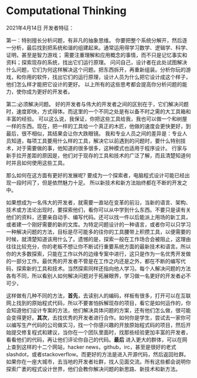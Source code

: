 # **Computational Thinking**
2021年4月14日
开发者特征：

第一：特别擅长分析问题，有非凡的抽象思维。
你要把整个系统分解开，然后逐一分析，最后找到把系统和谐的组建起来。通常运用得学习数学、逻辑学、科学、证明，甚至是智力游戏；
需要注重理解和应用概念的事情，而不只是记忆事实和资料；探索现存的系统，找出它们运行原理。
问问自己，设计者在此处试图解决什么问题，它们为何这样解决这个问题。把东西拆开，再重新组装。分析你玩的游戏，和你用的软件，找出它们的运行原理，设计人员为什么把它设计成这个样子，他们怎么样才能把它设计的更好。
以上所有的这些思考都会提高你分析问题的能力，使你成为更好的开发者。

第二:必须解决问题。
好的开发者与伟大的开发者之间的区别在于，它们解决问题时，速度即快，方式得体。而这里的一个不同之处是有以备不时之需的大工具箱和丰富的经验。
可以这么说，我保证，你把这些工具给我，我也可以做一个和树屋一样的东西。现在，把一样的工具给一个真正的木匠，他做的速度会更快更好，到最后，很不相似，其结果会让你大跌眼镜。
我和专业人员之间的差异是：专业人员知道，每项工具要用什么样的工具，解决它以前遇到的问题时，要什么特别技术，对于需要做的事，他知道的很多很多，这种模式也适用于程序设计。
行家与新手拉开差距的原因是，他们对于现存的工具和技术的广泛了解，而且清楚知道何时并且如何使用这些工具。

那么如何在这方面有更好的发展呢? 
要成为一个探索者，电脑程式设计可能已经出现一段时间了，但是依然魅力十足。 所以新技术和新方法始终都在不断的开发之中。

如果想成为一名伟大的开发者，就需要一直站在变革的前沿，当新的语言、架构、技术或方法论出现时，要探索他们，看你可以从中学到什么东西。不要只是读有关他们的资料，还要亲自动手、编写代码。还可以找一件以后能派上用场的新工具，或者建一个刚好需要的新的文库。为特定问题设计的一种语言，或者你可以只学习一种解决问题的方法，目标是尽可能多的往你的工具腰带上积攒工具，以便需要的时候，就清楚知道该用什么了。遗憾的是，探索一般在工作场合会被阻止，这理由往往比较充分，你的老板不想让你不断试行重要系统方面的最新技术和语言。所以你的大多数探索，只能在工作以外的边缘专案中进行，这只是作为一名优秀开发做的一部分工作。最优秀的开发者不管是在工作之内还是之外，都在不断的编写代码，探索新的工具和技术。当然探索同样还指向他人学习。每个人解决问题的方法各有不同，所以看别人如何解决问题对于拓展眼界，学习做一名更好的开发者必不可少，

这样做有几种不同的方法，**首先**，去读别人的编码，样板有很多，打开可以在互联网上找到的原始程式代码，所以不要害怕拆解现存的项目，看它是如何运作的，你会知道他们设计专案的方法，他们解决具体问题的方案，还有他们怎么做，很可能会变得更好。**其次**，去找优秀的开发者进行合作。如何你是学生，尝试去一家你可以编写生产代码的公司做实习，找一个你感兴趣的开放原始程式码的项目，然后开始提交修复程式和建议，当你在一个团队里面时，找那些经验更加丰富的开发者，看看他们的代码，再让他们评论你自己的代码。**最后** 进入更大的群体，可以在网上查到这样的十二个网站，hacker news，github，irc，甚至是很好的老式slashdot，或者stackoverflow。而更好的方法是进入开源代码，然后返回社群。如果你在一座大城市，去当地的开发者社群，找人见面交流。所有这些都会说明你探索广袤的程式设计世界，他们会教你解决问题的新思路、新技术和新方法。

